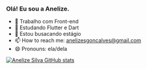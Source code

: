 ### Olá! Eu sou a Anelize.



- 🔭 Trabalho com Front-end
- 🌱 Estudando Flutter e Dart
- 🤔 Estou busacando estágio
- 📫 How to reach me: anelizesgoncalves@gmail.com
- 😄 Pronouns: ela/dela

[![Anelize Silva GitHub stats](https://github-readme-stats.vercel.app/api?username=anelizesilvaa)](https://github.com/anuraghazra/github-readme-stats)


